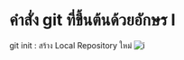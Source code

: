 # คำสั่ง git ที่ขึ้นต้นด้วยอักษร I
git init : สร้าง Local Repository ใหม่
![i](https://github.com/Siriratda/Git-A-Z-Mission_65030240/assets/144195995/03adb5d1-9d28-4b93-b715-a558ff8352e5)
